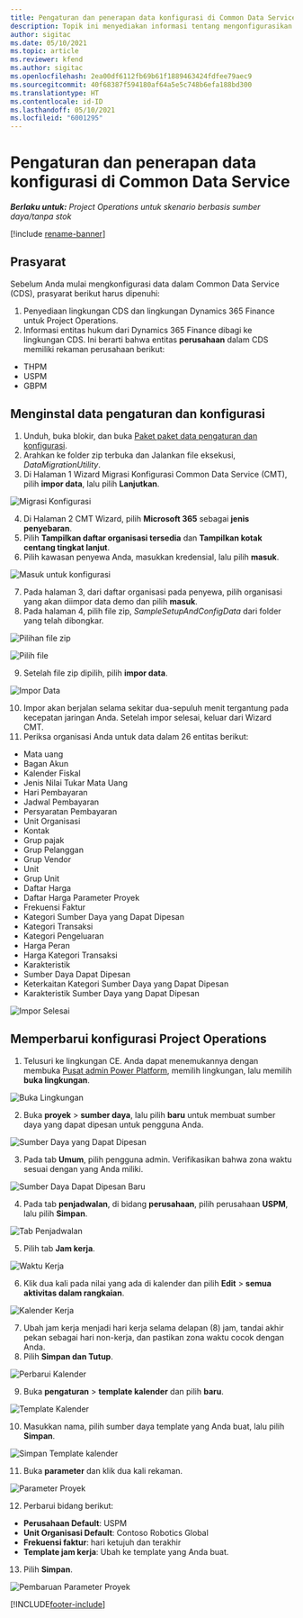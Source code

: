 ```yaml
---
title: Pengaturan dan penerapan data konfigurasi di Common Data Service
description: Topik ini menyediakan informasi tentang mengonfigurasikan dan menerapkan data konfigurasi di Project Operations.
author: sigitac
ms.date: 05/10/2021
ms.topic: article
ms.reviewer: kfend
ms.author: sigitac
ms.openlocfilehash: 2ea00df6112fb69b61f1889463424fdfee79aec9
ms.sourcegitcommit: 40f68387f594180af64a5e5c748b6efa188bd300
ms.translationtype: HT
ms.contentlocale: id-ID
ms.lasthandoff: 05/10/2021
ms.locfileid: "6001295"
---
```

# <a name="set-up-and-apply-configuration-data-in-the-common-data-service"></a>Pengaturan dan penerapan data konfigurasi di Common Data Service 

_**Berlaku untuk:** Project Operations untuk skenario berbasis sumber daya/tanpa stok_

[!include [rename-banner](~/includes/cc-data-platform-banner.md)]

## <a name="prerequisites"></a>Prasyarat

Sebelum Anda mulai mengkonfigurasi data dalam Common Data Service (CDS), prasyarat berikut harus dipenuhi:

1.  Penyediaan lingkungan CDS dan lingkungan Dynamics 365 Finance untuk Project Operations.
2.  Informasi entitas hukum dari Dynamics 365 Finance dibagi ke lingkungan CDS. Ini berarti bahwa entitas **perusahaan** dalam CDS memiliki rekaman perusahaan berikut:
  - THPM
  - USPM
  - GBPM

## <a name="install-setup-and-configuration-data"></a>Menginstal data pengaturan dan konfigurasi

1. Unduh, buka blokir, dan buka [Paket paket data pengaturan dan konfigurasi](https://download.microsoft.com/download/e/2/d/e2da6c98-d5dd-450c-aabe-fd6bf2ba374b/ProjOpsSampleSetupData-%20Integrated%20Latest.zip).
2. Arahkan ke folder zip terbuka dan Jalankan file eksekusi, *DataMigrationUtility*.
3. Di Halaman 1 Wizard Migrasi Konfigurasi Common Data Service (CMT), pilih **impor data**, lalu pilih **Lanjutkan**.

![Migrasi Konfigurasi](./media/1ConfigurationMigration.png)

4. Di Halaman 2 CMT Wizard, pilih **Microsoft 365** sebagai **jenis penyebaran**.
5. Pilih **Tampilkan daftar organisasi tersedia** dan **Tampilkan kotak centang tingkat lanjut**.
6. Pilih kawasan penyewa Anda, masukkan kredensial, lalu pilih **masuk**.

![Masuk untuk konfigurasi](./media/2ConfigurationSignin.png)

7. Pada halaman 3, dari daftar organisasi pada penyewa, pilih organisasi yang akan diimpor data demo dan pilih **masuk**.
8. Pada halaman 4, pilih file zip, *SampleSetupAndConfigData* dari folder yang telah dibongkar.

![Pilihan file zip](./media/3ZipFile.png)

![Pilih file](./media/4SelectAFile.png)

9. Setelah file zip dipilih, pilih **impor data**.

![Impor Data](./media/5ImportData.png)

10. Impor akan berjalan selama sekitar dua-sepuluh menit tergantung pada kecepatan jaringan Anda. Setelah impor selesai, keluar dari Wizard CMT. 
11. Periksa organisasi Anda untuk data dalam 26 entitas berikut:

  - Mata uang
  - Bagan Akun
  - Kalender Fiskal
  - Jenis Nilai Tukar Mata Uang
  - Hari Pembayaran
  - Jadwal Pembayaran
  - Persyaratan Pembayaran
  - Unit Organisasi
  - Kontak
  - Grup pajak
  - Grup Pelanggan
  - Grup Vendor
  - Unit
  - Grup Unit
  - Daftar Harga
  - Daftar Harga Parameter Proyek
  - Frekuensi Faktur
  - Kategori Sumber Daya yang Dapat Dipesan
  - Kategori Transaksi
  - Kategori Pengeluaran
  - Harga Peran
  - Harga Kategori Transaksi
  - Karakteristik
  - Sumber Daya Dapat Dipesan
  - Keterkaitan Kategori Sumber Daya yang Dapat Dipesan
  - Karakteristik Sumber Daya yang Dapat Dipesan

![Impor Selesai](./media/6CompleteImport.png)

## <a name="update-project-operations-configurations"></a>Memperbarui konfigurasi Project Operations

1. Telusuri ke lingkungan CE. Anda dapat menemukannya dengan membuka [Pusat admin Power Platform](https://admin.powerplatform.microsoft.com/environments), memilih lingkungan, lalu memilih **buka lingkungan**. 

![Buka Lingkungan](./media/7OpenEnvironment.png)

2. Buka **proyek** > **sumber daya**, lalu pilih **baru** untuk membuat sumber daya yang dapat dipesan untuk pengguna Anda.

![Sumber Daya yang Dapat Dipesan](./media/8BookableResources.png)

3. Pada tab **Umum**, pilih pengguna admin. Verifikasikan bahwa zona waktu sesuai dengan yang Anda miliki. 

![Sumber Daya Dapat Dipesan Baru](./media/9NewBookableResource.png)

4. Pada tab **penjadwalan**, di bidang **perusahaan**, pilih perusahaan **USPM**, lalu pilih **Simpan**. 

![Tab Penjadwalan](./media/10SchedulingTab.png)

5. Pilih tab **Jam kerja**.  

![Waktu Kerja](./media/11WorkHours.png)

6. Klik dua kali pada nilai yang ada di kalender dan pilih **Edit** > **semua aktivitas dalam rangkaian**. 

![Kalender Kerja](./media/12WorkCalendar.png)

7. Ubah jam kerja menjadi hari kerja selama delapan (8) jam, tandai akhir pekan sebagai hari non-kerja, dan pastikan zona waktu cocok dengan Anda. 
8. Pilih **Simpan dan Tutup**.

![Perbarui Kalender](./media/13UpdateCalendar.png)

9. Buka **pengaturan** > **template kalender** dan pilih **baru**.
 
 ![Template Kalender](./media/14CalendarTemplates.png)
 
 10. Masukkan nama, pilih sumber daya template yang Anda buat, lalu pilih **Simpan**. 
 
 ![Simpan Template kalender](./media/15SaveCalendarTemplate.png)
 
 11. Buka **parameter** dan klik dua kali rekaman. 
 
 ![Parameter Proyek](./media/16ProjectParameters.png)
 
12. Perbarui bidang berikut:

 - **Perusahaan Default**: USPM
 - **Unit Organisasi Default**: Contoso Robotics Global
 - **Frekuensi faktur**: hari ketujuh dan terakhir
 - **Template jam kerja**: Ubah ke template yang Anda buat.

13. Pilih **Simpan**. 

![Pembaruan Parameter Proyek](./media/17UpdatedProjectParameters.png)


[!INCLUDE[footer-include](../includes/footer-banner.md)]
